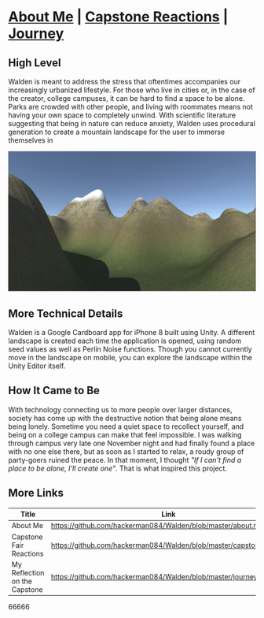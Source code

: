# [About Me](https://hackerman084.github.io/Walden/about) | [Capstone Reactions](https://hackerman084.github.io/Walden/capstonefair) | [Journey](https://hackerman084.github.io/Walden/journey) 

## High Level
Walden is meant to address the stress that oftentimes accompanies our increasingly urbanized lifestyle. For those who live in cities or, in the case of the creator, college campuses, it can be hard to find a space to be alone. Parks are crowded with other people, and living with roommates means not having your own space to completely unwind. With scientific literature suggesting that being in nature can reduce anxiety, Walden uses procedural generation to create a mountain landscape for the user to immerse themselves in 

![Image of Walden](/assets/Walden.png)

## More Technical Details
Walden is a Google Cardboard app for iPhone 8 built using Unity. A different landscape is created each time the application is opened, using random seed values as well as Perlin Noise functions. Though you cannot currently move in the landscape on mobile, you can explore the landscape within the Unity Editor itself. 

## How It Came to Be
With technology connecting us to more people over larger distances, society has come up with the destructive notion that being alone means being lonely. Sometime you need a quiet space to recollect yourself, and being on a college campus can make that feel impossible. I was walking through campus very late one November night and had finally found a place with no one else there, but as soon as I started to relax, a roudy group of party-goers ruined the peace. In that moment, I thought *"If I can't find a place to be alone, I'll create one"*. That is what inspired this project.

## More Links
Title | Link
------------ |------------
About Me | https://github.com/hackerman084/Walden/blob/master/about.md
Capstone Fair Reactions | https://github.com/hackerman084/Walden/blob/master/capstonefair.md
My Reflection on the Capstone | https://github.com/hackerman084/Walden/blob/master/journey.md

66666
